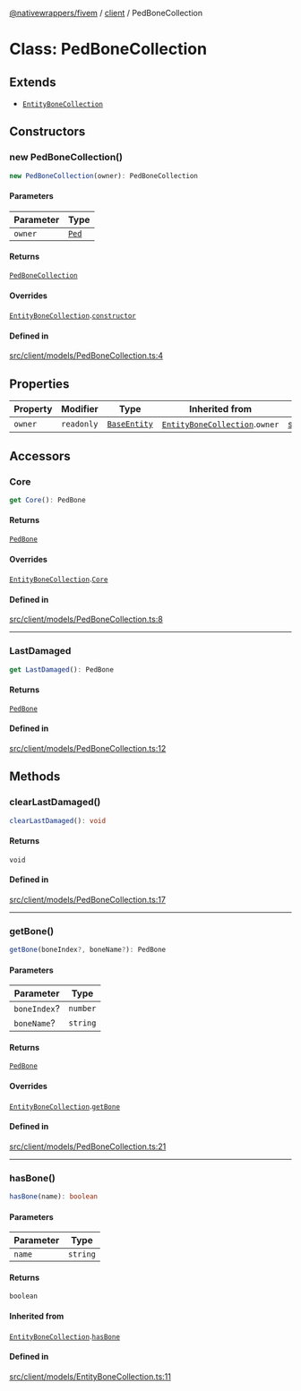 [@nativewrappers/fivem](../../README.md) / [client](../README.md) / PedBoneCollection

# Class: PedBoneCollection

## Extends

- [`EntityBoneCollection`](EntityBoneCollection.md)

## Constructors

### new PedBoneCollection()

```ts
new PedBoneCollection(owner): PedBoneCollection
```

#### Parameters

| Parameter | Type |
| ------ | ------ |
| `owner` | [`Ped`](Ped.md) |

#### Returns

[`PedBoneCollection`](PedBoneCollection.md)

#### Overrides

[`EntityBoneCollection`](EntityBoneCollection.md).[`constructor`](EntityBoneCollection.md#constructors)

#### Defined in

[src/client/models/PedBoneCollection.ts:4](https://github.com/nativewrappers/fivem/blob/9c9296849bd5d47a19ca095df40cd4686e165154/src/client/models/PedBoneCollection.ts#L4)

## Properties

| Property | Modifier | Type | Inherited from | Defined in |
| ------ | ------ | ------ | ------ | ------ |
| `owner` | `readonly` | [`BaseEntity`](BaseEntity.md) | [`EntityBoneCollection`](EntityBoneCollection.md).`owner` | [src/client/models/EntityBoneCollection.ts:5](https://github.com/nativewrappers/fivem/blob/9c9296849bd5d47a19ca095df40cd4686e165154/src/client/models/EntityBoneCollection.ts#L5) |

## Accessors

### Core

```ts
get Core(): PedBone
```

#### Returns

[`PedBone`](PedBone.md)

#### Overrides

[`EntityBoneCollection`](EntityBoneCollection.md).[`Core`](EntityBoneCollection.md#core)

#### Defined in

[src/client/models/PedBoneCollection.ts:8](https://github.com/nativewrappers/fivem/blob/9c9296849bd5d47a19ca095df40cd4686e165154/src/client/models/PedBoneCollection.ts#L8)

***

### LastDamaged

```ts
get LastDamaged(): PedBone
```

#### Returns

[`PedBone`](PedBone.md)

#### Defined in

[src/client/models/PedBoneCollection.ts:12](https://github.com/nativewrappers/fivem/blob/9c9296849bd5d47a19ca095df40cd4686e165154/src/client/models/PedBoneCollection.ts#L12)

## Methods

### clearLastDamaged()

```ts
clearLastDamaged(): void
```

#### Returns

`void`

#### Defined in

[src/client/models/PedBoneCollection.ts:17](https://github.com/nativewrappers/fivem/blob/9c9296849bd5d47a19ca095df40cd4686e165154/src/client/models/PedBoneCollection.ts#L17)

***

### getBone()

```ts
getBone(boneIndex?, boneName?): PedBone
```

#### Parameters

| Parameter | Type |
| ------ | ------ |
| `boneIndex`? | `number` |
| `boneName`? | `string` |

#### Returns

[`PedBone`](PedBone.md)

#### Overrides

[`EntityBoneCollection`](EntityBoneCollection.md).[`getBone`](EntityBoneCollection.md#getbone)

#### Defined in

[src/client/models/PedBoneCollection.ts:21](https://github.com/nativewrappers/fivem/blob/9c9296849bd5d47a19ca095df40cd4686e165154/src/client/models/PedBoneCollection.ts#L21)

***

### hasBone()

```ts
hasBone(name): boolean
```

#### Parameters

| Parameter | Type |
| ------ | ------ |
| `name` | `string` |

#### Returns

`boolean`

#### Inherited from

[`EntityBoneCollection`](EntityBoneCollection.md).[`hasBone`](EntityBoneCollection.md#hasbone)

#### Defined in

[src/client/models/EntityBoneCollection.ts:11](https://github.com/nativewrappers/fivem/blob/9c9296849bd5d47a19ca095df40cd4686e165154/src/client/models/EntityBoneCollection.ts#L11)

